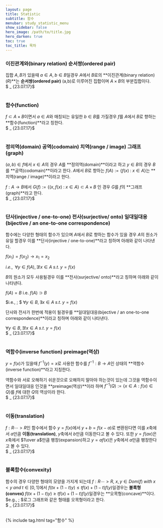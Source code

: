 ```yaml
---
layout: page
title: Statistic
subtitle: 함수
menubar: study_statistic_menu
show_sidebar: false
hero_image: /path/to/title.jpg
hero_darken: true
toc: true
toc_title: 목차
---
```


### **이진관계와(binary relation) 순서쌍(ordered pair)**

집합 $A, B$가 있을때 $a \in A, \; b \in B$일경우 $A$에서 $B$로의 **이진관계(binary relation)($R$)**는 **순서쌍(ordered pair)** (a,b)로 이루어진 집합이며 $A \times B$의 부분집합이다.  
$ _ {23.07.17}$<br/><br/>

### **함수(function)**

$f \subset A \times B$이면서 $a \in A$와 매칭되는 유일한 $b \in B$를 가질경우 $f$를 $A$에서 $B$로 향하는 **함수(function)**라고 칭한다.  
$ _ {23.07.17}$<br/><br/>

### **정의역(domain) 공역(codomain) 치역(range / image) 그래프(graph)**

$(a,b) \in f$에서 $x \in A$의 경우 $A$를 **정의역(domain)**이라고 하고 $y \in B$의 경우 $B$를 **공역(codomain)**이라고 한다. $A$에서 $B$로 향하는 $f(A) := {\{f(x) \; : \; x \in A}\}$는 **치역(range / image)**이라고 한다.

$f: A \rightarrow B$에서 $G(f) := {\{(x,f(x) \; : \; x \in A }\} \subset A \times B$ 인 경우 $G$를 $f$의 **그래프(graph)**라고 한다.  
$ _ {23.07.17}$<br/><br/>

### **단사(injective / one-to-one) 전사(surjective/ onto) 일대일대응(bijective / an one-to-one correspondence)**

함수에는 다양한 형태의 함수가 있으며 $A$에서 $B$로 향하는 함수가 있을 경우 $A$의 원소가 유일 할경우 이를 **단사(injective / one-to-one)**라고 칭하며 아래와 같이 나타낸다.

$f(x_1)=f(x_2) \rightarrow x_1=x_2$

$i.e., \;$ $\forall y \in f(A), \exists! x \in A \; s.t. \; y=f(x)$

$B$의 원소가 모두 사용될경우 이를 **전사(surjective/ onto)**라고 칭하며 아래와 같이 나타낸다.

$f(A)=B$ i.e. $f(A) \supset B$

$i.e., \; $ $\forall y \in B, \exists x \in A \; s.t. \; y=f(x)$

단사와 전사가 한번에 적용이 될경우를 **일대일대응(bijective / an one-to-one correspondence)**이라고 칭하며 아래와 같이 나타낸다.

$\forall y \in B, \exists !x \in A \; s.t. \; y=f(x)$  
$ _ {23.07.17}$<br/><br/>

### **역함수(inverse function) preimage(역상)**

$y=f(x)$가 있을때 $f^{-1}(y)=x$로 사용한 함수를 $f^{-1} : B \rightarrow A$인 상태의 **역함수(inverse function)**라고 지칭한다.

역함수와 서로 오해하기 쉬운것으로 오해하지 말아야 하는것이 있는데 그것을 역함수이면서 일대일대응 인것을 **preimage(역상)**이라 하며 $f^{-1}(Q) := {\{x \in A :f(x) \in Q }\}$를 $f$에 대한 $Q$의 역상이라 한다.  
$ _ {23.07.17}$<br/><br/>

### **이동(translation)**

$f:R \cdots> R$인 함수에서 함수 $y = f(x)$에서 $y+b=f(x-a)$로 변환된다면 이를 $x$축에서 $a$만큼 **이동(translation)**, $y$축에서 $b$만큼 이동한다고 볼 수 있다. 또한 $y=f(ax)$은 $x$축에서 $1\over a$만큼 팽창(expansion)하고 $y = af(x)$은 $y$축에서 $a$만큼 팽창한다고 볼 수 있다.  
$ _ {23.07.17}$<br/><br/>

### **볼록함수(convexity)**

함수의 경우 다양한 형태의 모양을 가지게 되는데 $f: R \cdots > R$, $x,y \in Dom(f) \; with \; x<y \; and \; t \in [0,1]$에서 $f(tx+(1-t)y) \leq tf(x)+(1-t)f(y)$일경우는 **볼록형(convex)** $f(tx+(1-t)y) \geq tf(x)+(1-t)f(y)$일경우는 **오목형(concave)**이다.  
$e.g., \; $로그 그래프와 같은 형태를 오목형이라고 한다.  
$ _ {23.07.17}$<br/><br/>

{% include tag.html tag="함수" %}